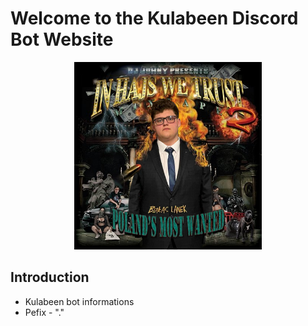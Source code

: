 # Welcome to the Kulabeen Discord Bot Website

<p align="center">
    <img src="static/WelcomePage/logo.png" width="300px">
</p>

## Introduction

- Kulabeen bot informations
- Pefix - "."